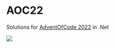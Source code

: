 # AOC22
Solutions for [AdventOfCode 2022](https://adventofcode.com/) in .Net


![](https://img.shields.io/badge/stars%20⭐-14-yellow)
